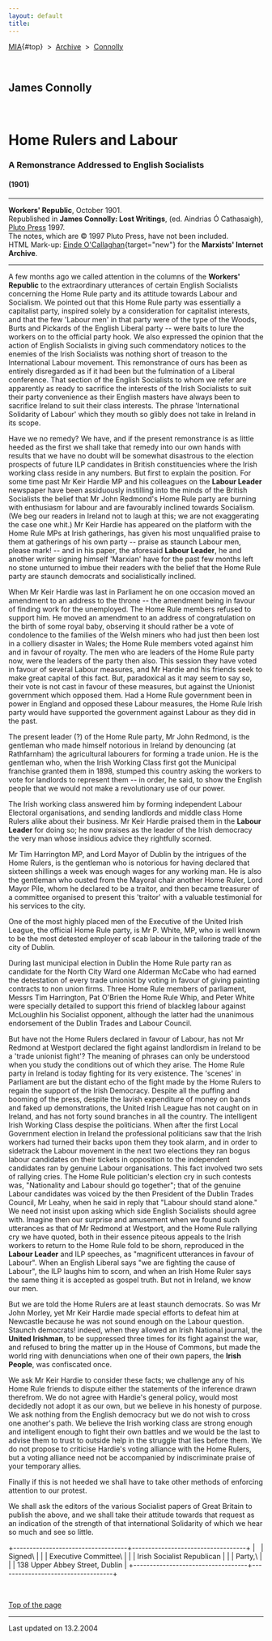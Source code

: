 ```yaml
---
layout: default
title: 
---
```

[MIA](../../../../index.htm){#top}  \> 
[Archive](../../../index.htm)  \>  [Connolly](../../index.htm)

 

## James Connolly

 

# Home Rulers and Labour

### A Remonstrance Addressed to English Socialists

#### (1901)

------------------------------------------------------------------------

**Workers' Republic**, October 1901.\
Republished in **James Connolly: Lost Writings**, (ed. Aindrias Ó
Cathasaigh), [Pluto Press](http://www.plutobooks.com/) 1997.\
The notes, which are © 1997 Pluto Press, have not been included.\
HTML Mark-up: [Einde
O'Callaghan](../../../../admin/volunteers/biographies/eocallaghan.htm){target="new"}
for the **Marxists' Internet Archive**.

------------------------------------------------------------------------

A few months ago we called attention in the columns of the **Workers'
Republic** to the extraordinary utterances of certain English Socialists
concerning the Home Rule party and its attitude towards Labour and
Socialism. We pointed out that this Home Rule party was essentially a
capitalist party, inspired solely by a consideration for capitalist
interests, and that the few 'Labour men' in that party were of the type
of the Woods, Burts and Pickards of the English Liberal party -- were
baits to lure the workers on to the official party hook. We also
expressed the opinion that the action of English Socialists in giving
such commendatory notices to the enemies of the Irish Socialists was
nothing short of treason to the International Labour movement. This
remonstrance of ours has been as entirely disregarded as if it had been
but the fulmination of a Liberal conference. That section of the English
Socialists to whom we refer are apparently as ready to sacrifice the
interests of the Irish Socialists to suit their party convenience as
their English masters have always been to sacrifice Ireland to suit
their class interests. The phrase 'International Solidarity of Labour'
which they mouth so glibly does not take in Ireland in its scope.

Have we no remedy? We have, and if the present remonstrance is as little
heeded as the first we shall take that remedy into our own hands with
results that we have no doubt will be somewhat disastrous to the
election prospects of future ILP candidates in British constituencies
where the Irish working class reside in any numbers. But first to
explain the position. For some time past Mr Keir Hardie MP and his
colleagues on the **Labour Leader** newspaper have been assiduously
instilling into the minds of the British Socialists the belief that Mr
John Redmond's Home Rule party are burning with enthusiasm for labour
and are favourably inclined towards Socialism. (We beg our readers in
Ireland not to laugh at this; we are not exaggerating the case one
whit.) Mr Keir Hardie has appeared on the platform with the Home Rule
MPs at Irish gatherings, has given his most unqualified praise to them
at gatherings of his own party -- praise as staunch Labour men, please
mark! -- and in his paper, the aforesaid **Labour Leader**, he and
another writer signing himself 'Marxian' have for the past few months
left no stone unturned to imbue their readers with the belief that the
Home Rule party are staunch democrats and socialistically inclined.

When Mr Keir Hardie was last in Parliament he on one occasion moved an
amendment to an address to the throne -- the amendment being in favour
of finding work for the unemployed. The Home Rule members refused to
support him. He moved an amendment to an address of congratulation on
the birth of some royal baby, observing it should rather be a vote of
condolence to the families of the Welsh miners who had just then been
lost in a colliery disaster in Wales; the Home Rule members voted
against him and in favour of royalty. The men who are leaders of the
Home Rule party now, were the leaders of the party then also. This
session they have voted in favour of several Labour measures, and Mr
Hardie and his friends seek to make great capital of this fact. But,
paradoxical as it may seem to say so, their vote is not cast in favour
of these measures, but against the Unionist government which opposed
them. Had a Home Rule government been in power in England and opposed
these Labour measures, the Home Rule Irish party would have supported
the government against Labour as they did in the past.

The present leader (?) of the Home Rule party, Mr John Redmond, is the
gentleman who made himself notorious in Ireland by denouncing (at
Rathfarnham) the agricultural labourers for forming a trade union. He is
the gentleman who, when the Irish Working Class first got the Municipal
franchise granted them in 1898, stumped this country asking the workers
to vote for landlords to represent them -- in order, he said, to show
the English people that we would not make a revolutionary use of our
power.

The Irish working class answered him by forming independent Labour
Electoral organisations, and sending landlords and middle class Home
Rulers alike about their business. Mr Keir Hardie praised them in the
**Labour Leader** for doing so; he now praises as the leader of the
Irish democracy the very man whose insidious advice they rightfully
scorned.

Mr Tim Harrington MP, and Lord Mayor of Dublin by the intrigues of the
Home Rulers, is the gentleman who is notorious for having declared that
sixteen shillings a week was enough wages for any working man. He is
also the gentleman who ousted from the Mayoral chair another Home Ruler,
Lord Mayor Pile, whom he declared to be a traitor, and then became
treasurer of a committee organised to present this 'traitor' with a
valuable testimonial for his services to the city.

One of the most highly placed men of the Executive of the United Irish
League, the official Home Rule party, is Mr P. White, MP, who is well
known to be the most detested employer of scab labour in the tailoring
trade of the city of Dublin.

During last municipal election in Dublin the Home Rule party ran as
candidate for the North City Ward one Alderman McCabe who had earned the
detestation of every trade unionist by voting in favour of giving
painting contracts to non union firms. Three Home Rule members of
parliament, Messrs Tim Harrington, Pat O'Brien the Home Rule Whip, and
Peter White were specially detailed to support this friend of blackleg
labour against McLoughlin his Socialist opponent, although the latter
had the unanimous endorsement of the Dublin Trades and Labour Council.

But have not the Home Rulers declared in favour of Labour, has not Mr
Redmond at Westport declared the fight against landlordism in Ireland to
be a 'trade unionist fight'? The meaning of phrases can only be
understood when you study the conditions out of which they arise. The
Home Rule party in Ireland is today fighting for its very existence. The
'scenes' in Parliament are but the distant echo of the fight made by the
Home Rulers to regain the support of the Irish Democracy. Despite all
the puffing and booming of the press, despite the lavish expenditure of
money on bands and faked up demonstrations, the United Irish League has
not caught on in Ireland, and has not forty sound branches in all the
country. The intelligent Irish Working Class despise the politicians.
When after the first Local Government election in Ireland the
professional politicians saw that the Irish workers had turned their
backs upon them they took alarm, and in order to sidetrack the Labour
movement in the next two elections they ran bogus labour candidates on
their tickets in opposition to the independent candidates ran by genuine
Labour organisations. This fact involved two sets of rallying cries. The
Home Rule politician's election cry in such contests was, "Nationality
and Labour should go together"; that of the genuine Labour candidates
was voiced by the then President of the Dublin Trades Council, Mr Leahy,
when he said in reply that "Labour should stand alone." We need not
insist upon asking which side English Socialists should agree with.
Imagine then our surprise and amusement when we found such utterances as
that of Mr Redmond at Westport, and the Home Rule rallying cry we have
quoted, both in their essence piteous appeals to the Irish workers to
return to the Home Rule fold to be shorn, reproduced in the **Labour
Leader** and ILP speeches, as "magnificent utterances in favour of
Labour". When an English Liberal says "we are fighting the cause of
Labour", the ILP laughs him to scorn, and when an Irish Home Ruler says
the same thing it is accepted as gospel truth. But not in Ireland, we
know our men.

But we are told the Home Rulers are at least staunch democrats. So was
Mr John Morley, yet Mr Keir Hardie made special efforts to defeat him at
Newcastle because he was not sound enough on the Labour question.
Staunch democrats! indeed, when they allowed an Irish National journal,
the **United Irishman**, to be suppressed three times for its fight
against the war, and refused to bring the matter up in the House of
Commons, but made the world ring with denunciations when one of their
own papers, the **Irish People**, was confiscated once.

We ask Mr Keir Hardie to consider these facts; we challenge any of his
Home Rule friends to dispute either the statements of the inference
drawn therefrom. We do not agree with Hardie's general policy, would
most decidedly not adopt it as our own, but we believe in his honesty of
purpose. We ask nothing from the English democracy but we do not wish to
cross one another's path. We believe the Irish working class are strong
enough and intelligent enough to fight their own battles and we would be
the last to advise them to trust to outside help in the struggle that
lies before them. We do not propose to criticise Hardie's voting
alliance with the Home Rulers, but a voting alliance need not be
accompanied by indiscriminate praise of your temporary allies.

Finally if this is not heeded we shall have to take other methods of
enforcing attention to our protest.

We shall ask the editors of the various Socialist papers of Great
Britain to publish the above, and we shall take their attitude towards
that request as an indication of the strength of that international
Solidarity of which we hear so much and see so little.

+-----------------------------------+-----------------------------------+
|                                   | Signed\                           |
|                                   | Executive Committee\              |
|                                   | Irish Socialist Republican        |
|                                   | Party,\                           |
|                                   | 138 Upper Abbey Street, Dublin    |
+-----------------------------------+-----------------------------------+

 

[Top of the page](#top)

------------------------------------------------------------------------

Last updated on 13.2.2004
